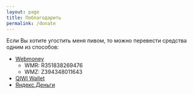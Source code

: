 ```yaml
---
layout: page
title: Поблагодарить
permalink: /donate
---
```

Если Вы хотите угостить меня пивом, то можно перевести средства одним из способов:
* [Webmoney](https://pay.web.money/367708756497)
    * WMR: R351838269476
    * WMZ: Z394348011643
* [QIWI Wallet](https://w.qiwi.com/p/380501483104)
* [Яндекс.Деньги](https://money.yandex.ru/to/410016828796826)